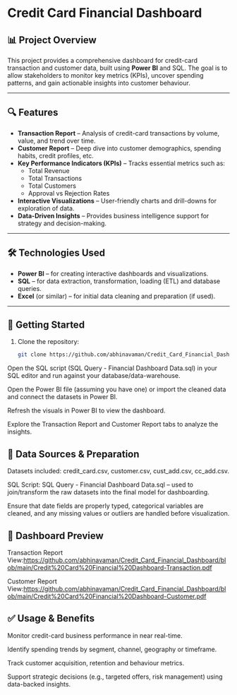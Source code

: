 # Credit Card Financial Dashboard

## 📊 Project Overview  
This project provides a comprehensive dashboard for credit-card transaction and customer data, built using **Power BI** and SQL. The goal is to allow stakeholders to monitor key metrics (KPIs), uncover spending patterns, and gain actionable insights into customer behaviour.

---

## 🔍 Features  
- **Transaction Report** – Analysis of credit-card transactions by volume, value, and trend over time.  
- **Customer Report** – Deep dive into customer demographics, spending habits, credit profiles, etc.  
- **Key Performance Indicators (KPIs)** – Tracks essential metrics such as:  
  - Total Revenue  
  - Total Transactions  
  - Total Customers  
  - Approval vs Rejection Rates  
- **Interactive Visualizations** – User-friendly charts and drill-downs for exploration of data.  
- **Data-Driven Insights** – Provides business intelligence support for strategy and decision-making.

---

## 🛠 Technologies Used  
- **Power BI** – for creating interactive dashboards and visualizations.  
- **SQL** – for data extraction, transformation, loading (ETL) and database queries.  
- **Excel** (or similar) – for initial data cleaning and preparation (if used).

---

## 🚀 Getting Started  
1. Clone the repository:  
   ```bash
   git clone https://github.com/abhinavaman/Credit_Card_Financial_Dashboard.git
Open the SQL script (SQL Query - Financial Dashboard Data.sql) in your SQL editor and run against your database/data-warehouse.

Open the Power BI file (assuming you have one) or import the cleaned data and connect the datasets in Power BI.

Refresh the visuals in Power BI to view the dashboard.

Explore the Transaction Report and Customer Report tabs to analyze the insights.

## 🧮 Data Sources & Preparation

Datasets included: credit_card.csv, customer.csv, cust_add.csv, cc_add.csv.

SQL Script: SQL Query - Financial Dashboard Data.sql – used to join/transform the raw datasets into the final model for dashboarding.

Ensure that date fields are properly typed, categorical variables are cleaned, and any missing values or outliers are handled before visualization.

## 📸 Dashboard Preview

Transaction Report View:https://github.com/abhinavaman/Credit_Card_Financial_Dashboard/blob/main/Credit%20Card%20Financial%20Dashboard-Transaction.pdf


Customer Report View:https://github.com/abhinavaman/Credit_Card_Financial_Dashboard/blob/main/Credit%20Card%20Financial%20Dashboard-Customer.pdf


## ✅ Usage & Benefits

Monitor credit-card business performance in near real-time.

Identify spending trends by segment, channel, geography or timeframe.

Track customer acquisition, retention and behaviour metrics.

Support strategic decisions (e.g., targeted offers, risk management) using data-backed insights.
